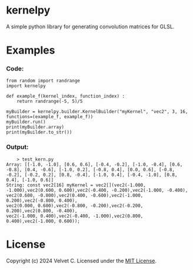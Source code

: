 # kernelpy
A simple python library for generating convolution matrices for GLSL. 

# Examples

<h3>Code: </h3>

    from random import randrange
    import kernelpy
    
    def example_f(kernel_index, function_index) :
    	return randrange(-5, 5)/5
    
    myBuilder = kernelpy.builder.KernelBuilder("myKernel", "vec2", 3, 16, functions=(example_f, example_f))
    myBuilder.run()
    print(myBuilder.array)
    print(myBuilder.to_str()) 
<h3>Output: </h3>

    
        > test_kern.py
    Array: [[-1.0, -1.0], [0.6, 0.6], [-0.4, -0.2], [-1.0, -0.4], [0.6, -0.8], [0.4, -0.6], [-1.0, 0.2], [-0.8, 0.4], [0.0, 0.6], [-0.8, -0.2], [-0.2, 0.2], [0.8, -0.4], [-1.0, 0.4], [-0.4, -1.0], [0.8, 0.4], [-1.0, 0.6]]
    String: const vec2[16] myKernel = vec2[](vec2(-1.000, -1.000),vec2(0.600, 0.600),vec2(-0.400, -0.200),vec2(-1.000, -0.400),
    vec2(0.600, -0.800),vec2(0.400, -0.600),vec2(-1.000, 0.200),vec2(-0.800, 0.400),
    vec2(0.000, 0.600),vec2(-0.800, -0.200),vec2(-0.200, 0.200),vec2(0.800, -0.400),
    vec2(-1.000, 0.400),vec2(-0.400, -1.000),vec2(0.800, 0.400),vec2(-1.000, 0.600));

# License
Copyright (c) 2024 Velvet C. Licensed under the [MIT License](https://github.com/VelvetCauliflower/kernelpy/blob/main/LICENSE).
